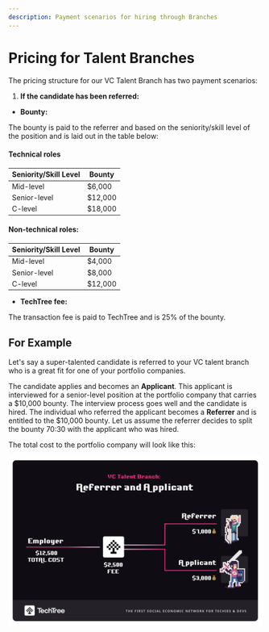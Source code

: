 ```yaml
---
description: Payment scenarios for hiring through Branches
---
```


# Pricing for Talent Branches

The pricing structure for our VC Talent Branch has two payment scenarios:&#x20;

1. **If the candidate has been referred:**

* **Bounty:**

The bounty is paid to the referrer and based on the seniority/skill level of the position and is laid out in the table below:

#### Technical roles

| Seniority/Skill Level | Bounty  |
| --------------------- | ------- |
| Mid-level             | $6,000  |
| Senior-level          | $12,000 |
| C-level               | $18,000 |

#### Non-technical roles:

| Seniority/Skill Level | Bounty  |
| --------------------- | ------- |
| Mid-level             | $4,000  |
| Senior-level          | $8,000  |
| C-level               | $12,000 |

* **TechTree fee:**

The transaction fee is paid to TechTree and is 25% of the bounty.

## For Example

Let's say a super-talented candidate is referred to your VC talent branch who is a great fit for one of your portfolio companies.&#x20;

The candidate applies and becomes an **Applicant**. This applicant is interviewed for a senior-level position at the portfolio company that carries a $10,000 bounty. The interview process goes well and the candidate is hired. The individual who referred the applicant becomes a **Referrer** and is entitled to the $10,000 bounty. Let us assume the referrer decides to split the bounty 70:30 with the applicant who was hired.&#x20;

The total cost to the portfolio company will look like this:

![](<../../../.gitbook/assets/VC Talent Branch Case 1 - flipped.png>)
